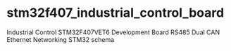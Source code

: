 # stm32f407_industrial_control_board
Industrial Control STM32F407VET6 Development Board RS485 Dual CAN Ethernet Networking STM32 schema
